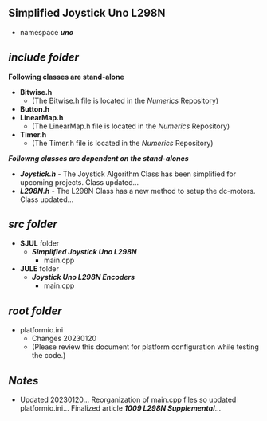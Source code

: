 ## Simplified Joystick Uno L298N

- namespace ***uno***

## ***include folder***

**Following classes are stand-alone**
- **Bitwise.h**   
    - (The Bitwise.h file is located in the *Numerics* Repository)
- **Button.h** 
- **LinearMap.h** 
    - (The LinearMap.h file is located in the *Numerics* Repository)
- **Timer.h**     
    - (The Timer.h file is located in the *Numerics* Repository)

***Followng classes are dependent on the stand-alones***
+ ***Joystick.h***  - The Joystick Algorithm Class has been simplified for upcoming projects. Class updated...
+ ***L298N.h***     - The L298N Class has a new method to setup the dc-motors. Class updated...

## ***src folder***

- **SJUL** folder
    - ***Simplified Joystick Uno L298N***
        - main.cpp 
- **JULE** folder
    - ***Joystick Uno L298N Encoders*** 
        - main.cpp 

## ***root folder***

- platformio.ini
    - Changes 20230120
    - (Please review this document for platform configuration while testing the code.)

## ***Notes***

- Updated 20230120... Reorganization of main.cpp files so updated platformio.ini... Finalized article ***1009 L298N Supplemental***...

